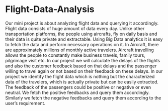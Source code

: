 # Flight-Data-Analysis
Our mini project is about analyzing flight data and querying it accordingly. Flight data
consists of huge amount of data every day. Unlike other transportation platforms, the people
using aircrafts, fly on daily basis and their data is quite private and extractable. Using Big Data
analytics it is easy to fetch the data and perform necessary operations on it.
In Aircraft, there are approximately millions of monthly active travelers. Aircraft
travelling allows the people to constantly make business travels, family tours, pilgrimage visit
etc.
In our project we will calculate the delays of the flights and also the customer feedback
based on that delays and the passenger willing to travel again or not based on their feedback
on these delays.
In our project we identify the flight data which is nothing but the characterized data of the
travelers, which is actually private but can be easily extracted. The feedback of the passengers
could be positive or negative or even neutral.
We fetch the positive feedbacks and query them accordingly. Similarly we fetch the negative
feedbacks and query them according to the user’s requirement.
